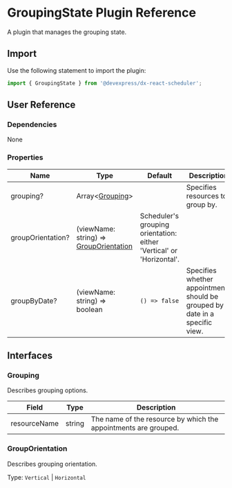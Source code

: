 # GroupingState Plugin Reference

A plugin that manages the grouping state.

## Import

Use the following statement to import the plugin:

```js
import { GroupingState } from '@devexpress/dx-react-scheduler';
```

## User Reference

### Dependencies

None

### Properties

Name | Type | Default | Description
-----|------|---------|------------
grouping? | Array&lt;[Grouping](#grouping)&gt; | | Specifies resources to group by.
groupOrientation? | (viewName: string) => [GroupOrientation](#grouporientation) | Scheduler's grouping orientation: either 'Vertical' or 'Horizontal'.
groupByDate? | (viewName: string) => boolean | `() => false` | Specifies whether appointments should be grouped by date in a specific view.

## Interfaces

### Grouping

Describes grouping options.

Field | Type | Description
------|------|------------
resourceName | string | The name of the resource by which the appointments are grouped.

### GroupOrientation

Describes grouping orientation.

Type: `Vertical` | `Horizontal`
